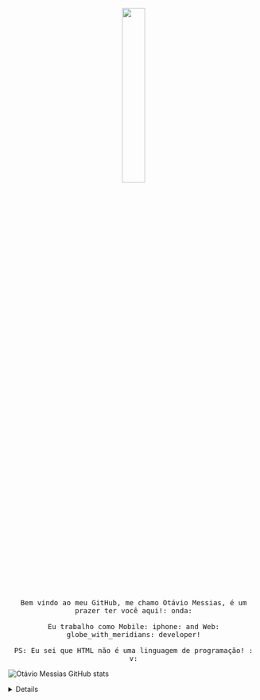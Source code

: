 <p align = "center">
  <img src = "https://media.giphy.com/media/MeJgB3yMMwIaHmKD4z/giphy.gif" width = "30%">
  <br> <br>
  
  <samp>
    Bem vindo ao meu GitHub, me chamo Otávio Messias, é um prazer ter você aqui!: onda:
    <br> <br>
    Eu trabalho como Mobile: iphone: and Web: globe_with_meridians: developer!
    <br> <br>
    PS: Eu sei que HTML não é uma linguagem de programação! : v:
  </samp>
</p>

  

![Otávio Messias GitHub stats](https://github-readme-stats.vercel.app/api?username=http-otavio&show_icons=true&theme=radical)

<details>
  <resumo> <b> Coisas que você precisa saber sobre mim! </b> <i> (clique para expandir!) </i> </summary>
  
  <br>
This is going  tobe hidden
</details>
